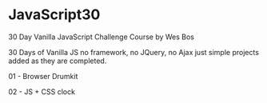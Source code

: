 # JavaScript30
30 Day Vanilla JavaScript Challenge Course by Wes Bos

30 Days of Vanilla JS no framework, no JQuery, no Ajax just simple projects added as they are completed.

01 - Browser Drumkit

02 - JS + CSS clock

